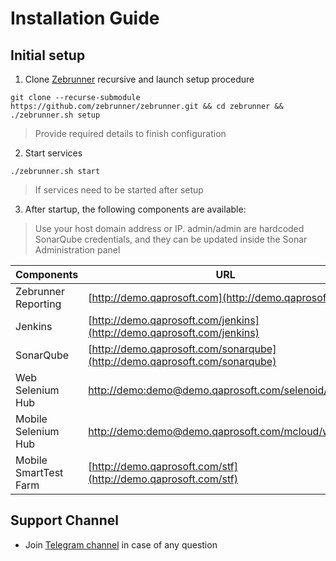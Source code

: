 # Installation Guide

## Initial setup

1. Clone [Zebrunner](https://github.com/zebrunner/zebrunner) recursive and launch setup procedure
  ```
  git clone --recurse-submodule https://github.com/zebrunner/zebrunner.git && cd zebrunner && ./zebrunner.sh setup
  ```
  > Provide required details to finish configuration

2. Start services<br>
  ```
  ./zebrunner.sh start
  ```
  > If services need to be started after setup
  
3. After startup, the following components are available:
  > Use your host domain address or IP.
  > admin/admin are hardcoded SonarQube credentials, and they can be updated inside the Sonar Administration panel
  
| Components          	| URL                                                                                                    	   |
|---------------------	|----------------------------------------------------------------------------------------------------------	   |
| Zebrunner Reporting  	| [http://demo.qaprosoft.com](http://demo.qaprosoft.com)                                                 	   |
| Jenkins             	| [http://demo.qaprosoft.com/jenkins](http://demo.qaprosoft.com/jenkins)                                 	   |
| SonarQube           	| [http://demo.qaprosoft.com/sonarqube](http://demo.qaprosoft.com/sonarqube)                             	   |
| Web Selenium Hub    	| [http://demo:demo@demo.qaprosoft.com/selenoid/wd/hub](http://demo:demo@demo.qaprosoft.com/selenoid/wd/hub)       |
| Mobile Selenium Hub 	| [http://demo:demo@demo.qaprosoft.com/mcloud/wd/hub](http://demo:demo@demo.qaprosoft.com/mcloud/wd/hub) 	   |
| Mobile SmartTest Farm	| [http://demo.qaprosoft.com/stf](http://demo.qaprosoft.com/stf)                                         	   |

## Support Channel

* Join [Telegram channel](https://t.me/zebrunner) in case of any question
